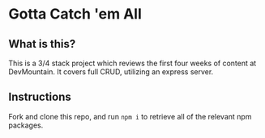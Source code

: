 # Gotta Catch 'em All

## What is this?

This is a 3/4 stack project which reviews the first four weeks of content at DevMountain. It covers full CRUD, utilizing an express server.

## Instructions

Fork and clone this repo, and run `npm i` to retrieve all of the relevant npm packages.